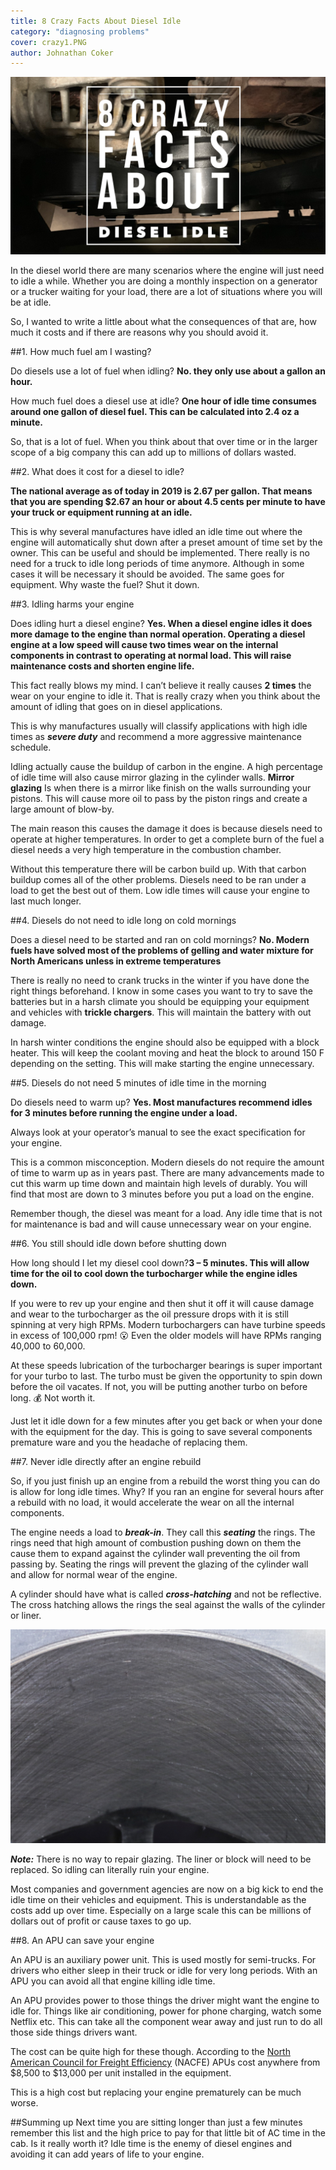 ```yaml
---
title: 8 Crazy Facts About Diesel Idle
category: "diagnosing problems"
cover: crazy1.PNG
author: Johnathan Coker
---
```


![unsplash.com](./crazy1.PNG)


In the diesel world there are many scenarios where the engine will just need to idle a while. Whether you are doing a monthly inspection on a generator or a trucker waiting for your load, there are a lot of situations where you will be at idle. 

So, I wanted to write a little about what the consequences of that are, how much it costs and if there are reasons why you should avoid it. 



##1. How much fuel am I wasting?

Do diesels use a lot of fuel when idling? **No. they only use about a gallon an hour.**  

How much fuel does a diesel use at idle? **One hour of idle time consumes around one gallon of diesel fuel. This can be calculated into 2.4 oz a minute.**

So, that is a lot of fuel. When you think about that over time or in the larger scope of a big company this can add up to millions of dollars wasted. 

##2. What does it cost for a diesel to idle? 

**The national average as of today in 2019 is 2.67 per gallon. That means that you are spending $2.67 an hour or about 4.5 cents per minute to have your truck or equipment running at an idle.** 

This is why several manufactures have idled an idle time out where the engine will automatically shut down after a preset amount of time set by the owner. This can be useful and should be implemented. There really is no need for a truck to idle long periods of time anymore. Although in some cases it will be necessary it should be avoided. The same goes for equipment. Why waste the fuel? Shut it down. 

##3. Idling harms your engine

Does idling hurt a diesel engine? **Yes. When a diesel engine idles it does more damage to the engine than normal operation. Operating a diesel engine at a low speed will cause **two times** wear on the internal components in contrast to operating at normal load. This will raise maintenance costs and shorten engine life.** 

This fact really blows my mind. I can’t believe it really causes **2 times** the wear on your engine to idle it. That is really crazy when you think about the amount of idling that goes on in diesel applications. 

This is why manufactures usually will classify applications with high idle times as ***severe duty*** and recommend a more aggressive maintenance schedule. 

Idling actually cause the buildup of carbon in the engine. A high percentage of idle time will also cause mirror glazing in the cylinder walls. **Mirror glazing** Is when there is a mirror like finish on the walls surrounding your pistons. This will cause more oil to pass by the piston rings and create a large amount of blow-by. 

The main reason this causes the damage it does is because diesels need to operate at higher temperatures. In order to get a complete burn of the fuel a diesel needs a very high temperature in the combustion chamber. 

Without this temperature there will be carbon build up. With that carbon buildup comes all of the other problems. Diesels need to be ran under a load to get the best out of them. Low idle times will cause your engine to last much longer. 


##4. Diesels do not need to idle long on cold mornings

Does a diesel need to be started and ran on cold mornings? **No. Modern fuels have solved most of the problems of gelling and water mixture for North Americans unless in extreme temperatures**

There is really no need to crank trucks in the winter if you have done the right things beforehand. I know in some cases you want to try to save the batteries but in a harsh climate you should be equipping your equipment and vehicles with **trickle chargers**. This will maintain the battery with out damage. 

In harsh winter conditions the engine should also be equipped with a block heater. This will keep the coolant moving and heat the block to around 150 F depending on the setting. This will make starting the engine unnecessary.  

##5. Diesels do not need 5 minutes of idle time in the morning

Do diesels need to warm up? **Yes. Most manufactures recommend idles for 3 minutes before running the engine under a load.**

Always look at your operator’s manual to see the exact specification for your engine.  

This is a common misconception. Modern diesels do not require the amount of time to warm up as in years past. There are many advancements made to cut this warm up time down and maintain high levels of durably. You will find that most are down to 3 minutes before you put a load on the engine. 

Remember though, the diesel was meant for a load. Any idle time that is not for maintenance is bad and will cause unnecessary wear on your engine. 

##6. You still should idle down before shutting down

How long should I let my diesel cool down?**3 – 5 minutes. This will allow time for the oil to cool down the turbocharger while the engine idles down.**

If you were to rev up your engine and then shut it off it will cause damage and wear to the turbocharger as the oil pressure drops with it is still spinning at very high RPMs. Modern turbochargers can have turbine speeds in excess of 100,000 rpm! 😮 Even the older models will have RPMs ranging 40,000 to 60,000. 

At these speeds lubrication of the turbocharger bearings is super important for your turbo to last. The turbo must be given the opportunity to spin down before the oil vacates. If not, you will be putting another turbo on before long. 💰 Not worth it. 

Just let it idle down for a few minutes after you get back or when your done with the equipment for the day. This is going to save several components premature ware and you the headache of replacing them. 

##7. Never idle directly after an engine rebuild

So, if you just finish up an engine from a rebuild the worst thing you can do is allow for long idle times. Why? If you ran an engine for several hours after a rebuild with no load, it would accelerate the wear on all the internal components. 

The engine needs a load to ***break-in***. They call this ***seating*** the rings. The rings need that high amount of combustion pushing down on them the cause them to expand against the cylinder wall preventing the oil from passing by. Seating the rings will prevent the glazing of the cylinder wall and allow for normal wear of the engine.

A cylinder should have what is called ***cross-hatching*** and not be reflective. The cross hatching allows the rings the seal against the walls of the cylinder or liner. 

![hatch.png](./hatch.jpg)

***Note:*** There is no way to repair glazing. The liner or block will need to be replaced. So idling can literally ruin your engine. 

Most companies and government agencies are now on a big kick to end the idle time on their vehicles and equipment. This is understandable as the costs add up over time. Especially on a large scale this can be millions of dollars out of profit or cause taxes to go up. 
 
##8. An APU can save your engine

An APU is an auxiliary power unit. This is used mostly for semi-trucks. For drivers who either sleep in their truck or idle for very long periods. With an APU you can avoid all that engine killing idle time. 

An APU provides power to those things the driver might want the engine to idle for. Things like air conditioning, power for phone charging, watch some Netflix etc. This can take all the component wear away and just run to do all those side things drivers want. 

The cost can be quite high for these though. According to the [North American Council for Freight Efficiency]( https://nacfe.org/) (NACFE) APUs cost anywhere from $8,500 to $13,000 per unit installed in the equipment.  

This is a high cost but replacing your engine prematurely can be much worse. 


##Summing up
Next time you are sitting longer than just a few minutes remember this list and the high price to pay for that little bit of AC time in the cab. Is it really worth it? Idle time is the enemy of diesel engines and avoiding it can add years of life to your engine. 


